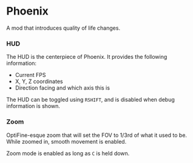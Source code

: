 # Phoenix

A mod that introduces quality of life changes.

### HUD

The HUD is the centerpiece of Phoenix. It provides the following information:
- Current FPS
- X, Y, Z coordinates
- Direction facing and which axis this is

The HUD can be toggled using `RSHIFT`, and is disabled when debug information is shown.

### Zoom

OptiFine-esque zoom that will set the FOV to 1/3rd of what it used to be.
While zoomed in, smooth movement is enabled.

Zoom mode is enabled as long as `C` is held down.
